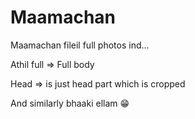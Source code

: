 # Maamachan

Maamachan fileil full photos ind...

Athil full => Full body

Head => is just head part which is cropped

And similarly bhaaki ellam 😁
